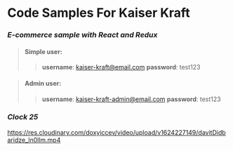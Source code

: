 # **Code Samples For Kaiser Kraft**

### **_E-commerce sample with React and Redux_**

> #### Simple user:
>
> > **username**: kaiser-kraft@email.com
> > **password**: test123

> #### Admin user:
>
> > **username**: kaiser-kraft-admin@email.com
> > **password**: test123

### **_Clock 25_**

https://res.cloudinary.com/doxyiccev/video/upload/v1624227149/davitDidbaridze_ln0llm.mp4
